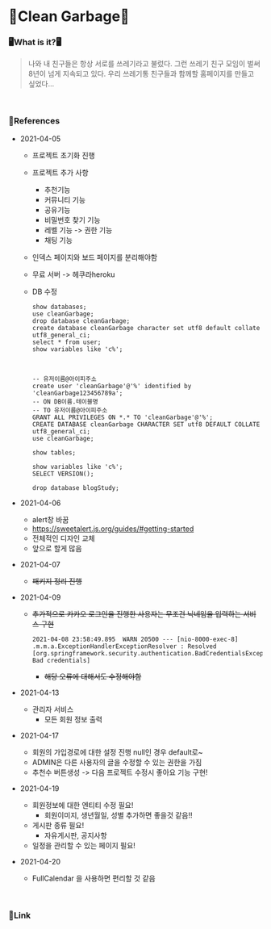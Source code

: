 # 🏫Clean Garbage🏫



### 🖥What is it?🖥

> 나와 내 친구들은 항상 서로를 쓰레기라고 불렀다. 그런 쓰레기 친구 모임이 벌써 8년이 넘게 지속되고 있다. 우리 쓰레기통 친구들과 함께할 홈페이지를 만들고 싶었다...

<br>

### 📖References

- 2021-04-05
  - 프로젝트 초기화 진행
  
  - 프로젝트 추가 사항
    - 추천기능
    - 커뮤니티 기능
    - 공유기능
    - 비밀번호 찾기 기능
    - 레벨 기능 -> 권한 기능
    - 채팅 기능
    
  - 인덱스 페이지와 보드 페이지를 분리해야함
  
  - 무료 서버 -> 헤쿠라heroku
  
  - DB 수정
  
    ```
    show databases;
    use cleanGarbage;
    drop database cleanGarbage;
    create database cleanGarbage character set utf8 default collate utf8_general_ci;
    select * from user;
    show variables like 'c%';
    
    
    
    -- 유저이름@아이피주소
    create user 'cleanGarbage'@'%' identified by 'cleanGarbage123456789a';
    -- ON DB이름.테이블명
    -- TO 유저이름@아이피주소
    GRANT ALL PRIVILEGES ON *.* TO 'cleanGarbage'@'%';
    CREATE DATABASE cleanGarbage CHARACTER SET utf8 DEFAULT COLLATE utf8_general_ci;
    use cleanGarbage;
    
    show tables;
    
    show variables like 'c%';
    SELECT VERSION();
    
    drop database blogStudy;
    ```

- 2021-04-06
  - alert창 바꿈
  - https://sweetalert.js.org/guides/#getting-started 
  - 전체적인 디자인 교체
  - 앞으로 할게 많음
  
- 2021-04-07

  - ~~패키지 정리 진행~~
  
- 2021-04-09

  - ~~추가적으로 카카오 로그인을 진행한 사용자는 무조건 닉네임을 입력하는 서비스 구현~~

    ```
    2021-04-08 23:58:49.895  WARN 20500 --- [nio-8000-exec-8] .m.m.a.ExceptionHandlerExceptionResolver : Resolved [org.springframework.security.authentication.BadCredentialsException: Bad credentials]
    ```

    - ~~해당 오류에 대해서도 수정해야함~~
  
- 2021-04-13

  - 관리자 서비스
    - 모든 회원 정보 출력
  
- 2021-04-17

  - 회원의 가입경로에 대한 설정 진행  null인 경우 default로~
  - ADMIN은 다른 사용자의 글을 수정할 수 있는 권한을 가짐
  - 추천수 버튼생성 -> 다음 프로젝트 수정시 좋아요 기능 구현!
  
- 2021-04-19

  - 회원정보에 대한 엔티티 수정 필요!
    - 회원이미지, 생년월일, 성별 추가하면 좋을것 같음!!
  - 게시판 종류 필요! 
    - 자유게시판, 공지사항
  - 일정을 관리할 수 있는 페이지 필요!
  
- 2021-04-20

  - FullCalendar 을 사용하면 편리할 것 같음

<br>

### 🔗Link